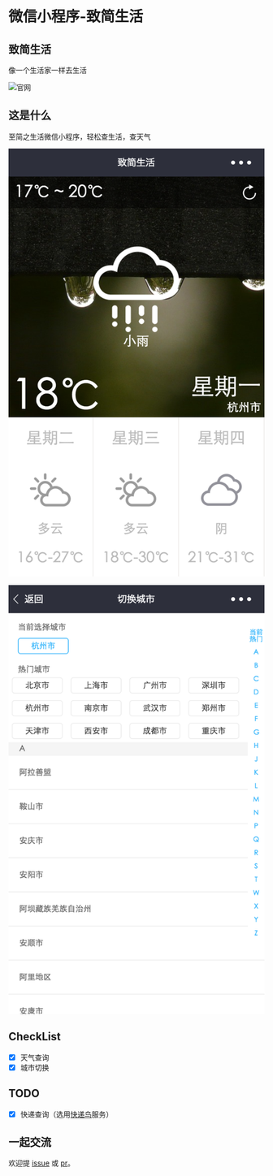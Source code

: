 # 微信小程序-致简生活

## 致简生活

像一个生活家一样去生活

![官网](./screenshots/tplmain.png)

## 这是什么

至简之生活微信小程序，轻松查生活，查天气

![主页](./screenshots/main.png)

![切换城市](./screenshots/switch.png)

## CheckList

- [x] 天气查询
- [x] 城市切换

## TODO

- [x] 快递查询（选用[快递鸟](https://www.kdniao.com/)服务）

## 一起交流

欢迎提 [issue](https://github.com/ToJaneLife/zjlife-weapp/issues) 或 [pr](https://github.com/ToJaneLife/zjlife-weapp/pulls)。
